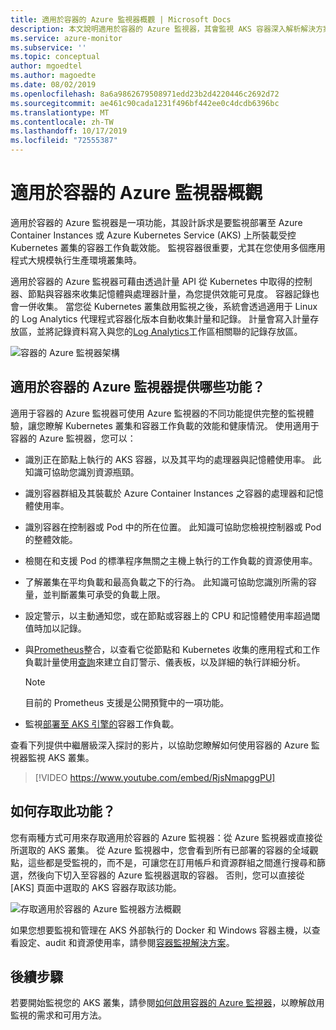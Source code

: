 ```yaml
---
title: 適用於容器的 Azure 監視器概觀 | Microsoft Docs
description: 本文說明適用於容器的 Azure 監視器，其會監視 AKS 容器深入解析解決方案，以及它藉由監視您 AKS 叢集和 Azure 中容器執行個體的健康情況來提供的值。
ms.service: azure-monitor
ms.subservice: ''
ms.topic: conceptual
author: mgoedtel
ms.author: magoedte
ms.date: 08/02/2019
ms.openlocfilehash: 8a6a9862679508971edd23b2d4220446c2692d72
ms.sourcegitcommit: ae461c90cada1231f496bf442ee0c4dcdb6396bc
ms.translationtype: MT
ms.contentlocale: zh-TW
ms.lasthandoff: 10/17/2019
ms.locfileid: "72555387"
---
```

# <a name="azure-monitor-for-containers-overview"></a>適用於容器的 Azure 監視器概觀

適用於容器的 Azure 監視器是一項功能，其設計訴求是要監視部署至 Azure Container Instances 或 Azure Kubernetes Service (AKS) 上所裝載受控 Kubernetes 叢集的容器工作負載效能。 監視容器很重要，尤其在您使用多個應用程式大規模執行生產環境叢集時。

適用於容器的 Azure 監視器可藉由透過計量 API 從 Kubernetes 中取得的控制器、節點與容器來收集記憶體與處理器計量，為您提供效能可見度。 容器記錄也會一併收集。  當您從 Kubernetes 叢集啟用監視之後，系統會透過適用于 Linux 的 Log Analytics 代理程式容器化版本自動收集計量和記錄。 計量會寫入計量存放區，並將記錄資料寫入與您的[Log Analytics](../log-query/log-query-overview.md)工作區相關聯的記錄存放區。 

![容器的 Azure 監視器架構](./media/container-insights-overview/azmon-containers-architecture-01.png)
 
## <a name="what-does-azure-monitor-for-containers-provide"></a>適用於容器的 Azure 監視器提供哪些功能？

適用于容器的 Azure 監視器可使用 Azure 監視器的不同功能提供完整的監視體驗，讓您瞭解 Kubernetes 叢集和容器工作負載的效能和健康情況。 使用適用于容器的 Azure 監視器，您可以：

* 識別正在節點上執行的 AKS 容器，以及其平均的處理器與記憶體使用率。 此知識可協助您識別資源瓶頸。
* 識別容器群組及其裝載於 Azure Container Instances 之容器的處理器和記憶體使用率。  
* 識別容器在控制器或 Pod 中的所在位置。 此知識可協助您檢視控制器或 Pod 的整體效能。
* 檢閱在和支援 Pod 的標準程序無關之主機上執行的工作負載的資源使用率。
* 了解叢集在平均負載和最高負載之下的行為。 此知識可協助您識別所需的容量，並判斷叢集可承受的負載上限。 
* 設定警示，以主動通知您，或在節點或容器上的 CPU 和記憶體使用率超過閾值時加以記錄。
* 與[Prometheus](https://prometheus.io/docs/introduction/overview/)整合，以查看它從節點和 Kubernetes 收集的應用程式和工作負載計量使用[查詢](container-insights-log-search.md)來建立自訂警示、儀表板，以及詳細的執行詳細分析。

    >[!NOTE]
    >目前的 Prometheus 支援是公開預覽中的一項功能。
    >

* 監視[部署至 AKS 引擎的](https://github.com/microsoft/OMS-docker/tree/aks-engine)容器工作負載。

查看下列提供中繼層級深入探討的影片，以協助您瞭解如何使用容器的 Azure 監視器監視 AKS 叢集。

> [!VIDEO https://www.youtube.com/embed/RjsNmapggPU]

## <a name="how-do-i-access-this-feature"></a>如何存取此功能？

您有兩種方式可用來存取適用於容器的 Azure 監視器：從 Azure 監視器或直接從所選取的 AKS 叢集。 從 Azure 監視器中，您會看到所有已部署的容器的全域觀點，這些都是受監視的，而不是，可讓您在訂用帳戶和資源群組之間進行搜尋和篩選，然後向下切入至容器的 Azure 監視器選取的容器。  否則，您可以直接從 [AKS] 頁面中選取的 AKS 容器存取該功能。  

![存取適用於容器的 Azure 監視器方法概觀](./media/container-insights-overview/azmon-containers-experience.png)

如果您想要監視和管理在 AKS 外部執行的 Docker 和 Windows 容器主機，以查看設定、audit 和資源使用率，請參閱[容器監視解決方案](../../azure-monitor/insights/containers.md)。

## <a name="next-steps"></a>後續步驟

若要開始監視您的 AKS 叢集，請參閱[如何啟用容器的 Azure 監視器](container-insights-onboard.md)，以瞭解啟用監視的需求和可用方法。  
